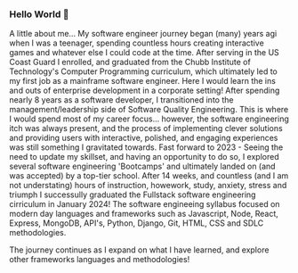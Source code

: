 ### Hello World 👋

<!--
**SJDiggs/SJDIggs** is a ✨ _special_ ✨ repository because its `README.md` (this file) appears on your GitHub profile.

Here are some ideas to get you started:

- 🔭 I’m currently working on ...
- 🌱 I’m currently learning ...
- 👯 I’m looking to collaborate on ...
- 🤔 I’m looking for help with ...
- 💬 Ask me about ...
- 📫 How to reach me: ...
- 😄 Pronouns: ...
- ⚡ Fun fact: ...
-->
A little about me...
My software engineer journey began (many) years agi when I was a teenager, spending countless hours creating interactive games and whatever else I could code at the time.  After serving in the US Coast Guard I enrolled, and graduated from the Chubb Institute of Technology's Computer Programming curriculum, which ultimately led to my first job as a mainframe software engineer.  Here I would learn the ins and outs of enterprise development in a corporate setting!  After spending nearly 8 years as a software developer, I transitioned into the management/leadership side of Software Quality Engineering.  This is where I would spend most of my career focus... however, the software engineering itch was always present, and the process of implementing clever solutions and providing users with interactive, polished, and engaging experiences was still something I gravitated towards.  Fast forward to 2023 - Seeing the need to update my skillset, and having an opportunity to do so, I explored several software engineering 'Bootcamps' and ultimately landed on (and was accepted) by a top-tier school.  After 14 weeks, and countless (and I am not understating) hours of instruction, howework, study, anxiety, stress and triumph I successully graduated the Fullstack software engineering cirriculum in January 2024!  The software engineeing syllabus focused on modern day languages and frameworks such as Javascript, Node, React, Express, MongoDB, API's, Python, Django, Git, HTML, CSS and SDLC methodologies.  

The journey continues as I expand on what I have learned, and explore other frameworks languages and methodologies!
